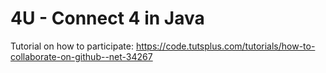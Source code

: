 # 4U - Connect 4 in Java

Tutorial on how to participate:
https://code.tutsplus.com/tutorials/how-to-collaborate-on-github--net-34267

